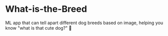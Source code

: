 # What-is-the-Breed
ML app that can tell apart different dog breeds based on image, helping you know "what is that cute dog?" 🐩
